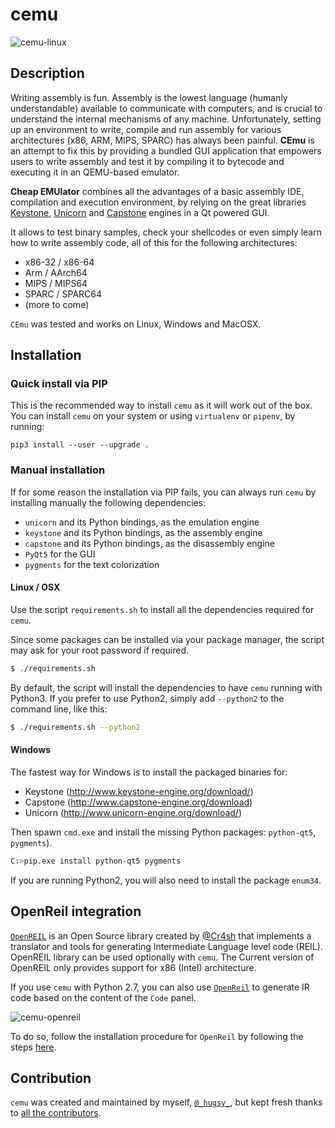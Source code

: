 # cemu

![cemu-linux](https://i.imgur.com/1vep3WM.png)

## Description


Writing assembly is fun. Assembly is the lowest language (humanly understandable) available to
communicate with computers, and is crucial to understand the internal mechanisms of any machine.
Unfortunately, setting up an environment to write, compile and run assembly for various architectures
(x86, ARM, MIPS, SPARC) has always been painful. **CEmu** is an attempt to fix this by providing a
bundled GUI application that empowers users to write assembly and test it by compiling it to bytecode
and executing it in an QEMU-based emulator.

**Cheap EMUlator** combines all the advantages of a basic assembly IDE, compilation and execution environment, by relying on the great libraries [Keystone](https://github.com/keystone-engine/keystone),
[Unicorn](https://github.com/unicorn-engine/unicorn/) and [Capstone](https://github.com/aquynh/capstone) engines in a Qt powered GUI.

It allows to test binary samples, check your shellcodes or even simply learn how to
write assembly code, all of this for the following architectures:

   - x86-32 / x86-64
   - Arm / AArch64
   - MIPS / MIPS64
   - SPARC / SPARC64
   - (more to come)

`CEmu` was tested and works on Linux, Windows and MacOSX.


## Installation ##

### Quick install via PIP ###

This is the recommended way to install `cemu` as it will work out of the box.
You can install `cemu` on your system or using `virtualenv` or `pipenv`, by running:
```
pip3 install --user --upgrade .
```


### Manual installation ###

If for some reason the installation via PIP fails, you can always run `cemu` by
installing manually the following dependencies:

  - `unicorn` and its Python bindings, as the emulation engine
  - `keystone` and its Python bindings, as the assembly engine
  - `capstone` and its Python bindings, as the disassembly engine
  - `PyQt5` for the GUI
  - `pygments` for the text colorization


#### Linux / OSX ####

Use the script `requirements.sh` to install all the dependencies required for
`cemu`.

Since some packages can be installed via your package manager, the script may
ask for your root password if required.

```bash
$ ./requirements.sh
```

By default, the script will install the dependencies to have `cemu` running with
Python3. If you prefer to use Python2, simply add `--python2` to the command
line, like this:

```bash
$ ./requirements.sh --python2
```

#### Windows ####

The fastest way for Windows is to install the packaged binaries for:
   * Keystone
     (http://www.keystone-engine.org/download/)
   * Capstone
     (http://www.capstone-engine.org/download)
   * Unicorn
     (http://www.unicorn-engine.org/download/)

Then spawn `cmd.exe` and install the missing Python packages: `python-qt5`,
`pygments`).

```bash
C:>pip.exe install python-qt5 pygments
```

If you are running Python2, you will also need to install the
package `enum34`.

## OpenReil integration

[`OpenREIL`](https://github.com/Cr4sh/openreil) is an Open Source library
created by [@Cr4sh](https://twitter.com/@d_olex) that implements a translator
and tools for generating Intermediate Language level code (REIL). OpenREIL
library can be used optionally with `cemu`. The Current version of OpenREIL only
provides support for x86 (Intel) architecture.

If you use `cemu` with Python 2.7, you can also use
[`OpenReil`](https://github.com/Cr4sh/openreil) to generate IR
code based on the content of the `Code` panel.

![cemu-openreil](http://i.imgur.com/R1wXLpG.png)

To do so, follow the installation procedure for `OpenReil` by following the steps
[here](https://github.com/Cr4sh/openreil#_2).


## Contribution ##

`cemu` was created and maintained by myself,
[`@_hugsy_`](https://twitter.com/_hugsy_), but kept fresh thanks to [all
the contributors](https://github.com/hugsy/cemu/graphs/contributors).
